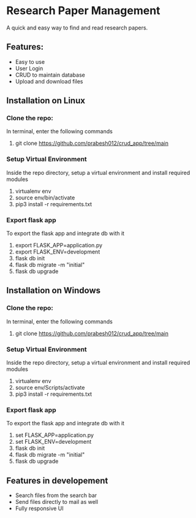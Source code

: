 # Research Paper Management
A quick and easy way to find and read research papers.

## Features:
- Easy to use
- User Login
- CRUD to maintain database
- Upload and download files

## Installation on Linux

### Clone the repo:
In terminal, enter the following commands
1. git clone https://github.com/prabesh012/crud_app/tree/main

### Setup Virtual Environment
Inside the repo directory, setup a virtual environment and install required modules
1. virtualenv env
2. source env/bin/activate
3. pip3 install -r requirements.txt

### Export flask app
To export the flask app and integrate db with it
1. export FLASK_APP=application.py
2. export FLASK_ENV=development
3. flask db init
4. flask db migrate -m "initial"
5. flask db upgrade

## Installation on Windows

### Clone the repo:

In terminal, enter the following commands
1. git clone https://github.com/prabesh012/crud_app/tree/main
### Setup Virtual Environment

Inside the repo directory, setup a virtual environment and install required modules
1. virtualenv env
2. source env/Scripts/activate
3. pip3 install -r requirements.txt
### Export flask app
To export the flask app and integrate db with it
1. set FLASK_APP=application.py
2. set FLASK_ENV=development
3. flask db init
4. flask db migrate -m "initial"
5. flask db upgrade
## Features in developement
- Search files from the search bar
- Send files directly to mail as well
- Fully responsive UI